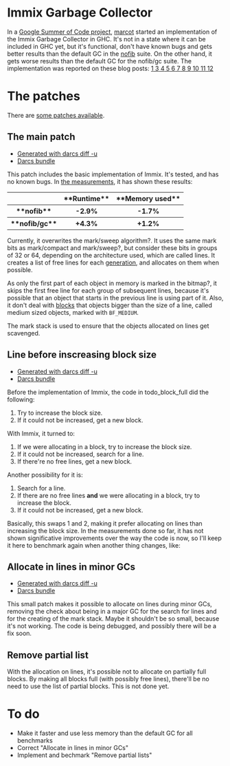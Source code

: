 # Immix Garbage Collector


In a [ Google Summer of Code project](http://socghop.appspot.com/gsoc/student_project/show/google/gsoc2010/haskell/t127230760695), [ marcot](http://wiki.debian.org/MarcoSilva) started an implementation of the Immix Garbage Collector in GHC.  It's not in a state where it can be included in GHC yet, but it's functional, don't have known bugs and gets better results than the default GC in the [ nofib](http://www.dcs.gla.ac.uk/fp/software/ghc/nofib.html) suite.  On the other hand, it gets worse results than the default GC for the nofib/gc suite.  The implementation was reported on these blog posts: [ 1](http://marcotmarcot.wordpress.com/2010/05/17/google-summer-of-code-weekly-report-1/)[ 3](http://marcotmarcot.wordpress.com/2010/05/31/summer-of-code-weekly-report-3/)[ 4](http://marcotmarcot.wordpress.com/2010/06/04/summer-of-code-weekly-report-4/)[ 5](http://marcotmarcot.wordpress.com/2010/06/15/summer-of-code-weekly-report-5/)[ 6](http://marcotmarcot.wordpress.com/2010/06/18/immix-on-ghc-summer-of-code-weekly-report-6/)[ 7](http://marcotmarcot.wordpress.com/2010/06/29/immix-on-ghc-summer-of-code-weekly-report-7/)[ 8](http://marcotmarcot.wordpress.com/2010/07/05/immix-on-ghc-summer-of-code-weekly-report-8/)[ 9](http://marcotmarcot.wordpress.com/2010/07/07/immix-on-ghc-summer-of-code-weekly-report-9/)[ 10](http://marcotmarcot.wordpress.com/2010/07/21/immix-on-ghc-summer-of-code-weekly-report-10/)[ 11](http://marcotmarcot.wordpress.com/2010/08/10/immix-on-ghc-summer-of-code-report-11/)[ 12](http://marcotmarcot.wordpress.com/2010/08/13/immix-on-ghc-summer-of-code-report-12-debconf-debian-day-bh/)

# The patches


There are [ some patches available](http://people.debian.org/~marcot/immix/).

## The main patch

- [ Generated with darcs diff -u](http://people.debian.org/~marcot/immix/immix.patch)
- [ Darcs bundle](http://people.debian.org/~marcot/immix/immix.dpatch)


This patch includes the basic implementation of Immix.  It's tested, and has no known bugs.  In [ the measurements](http://people.debian.org/~marcot/immix/log.tar.gz), it has shown these results:

<table><tr><th></th>
<th>**Runtime**</th>
<th>**Memory used**</th></tr>
<tr><th>**nofib**</th>
<th> -2.9% </th>
<th> -1.7% 
</th></tr>
<tr><th>**nofib/gc**</th>
<th> +4.3% </th>
<th> +1.2% 
</th></tr></table>


Currently, it overwrites the mark/sweep algorithm?.  It uses the same mark bits as mark/compact and mark/sweep?, but consider these bits in groups of 32 or 64, depending on the architecture used, which are called lines.  It creates a list of free lines for each [ generation](http://hackage.haskell.org/trac/ghc/wiki/Commentary/Rts/Storage/GC/Aging), and allocates on them when possible.


As only the first part of each object in memory is marked in the bitmap?, it skips the first free line for each group of subsequent lines, because it's possible that an object that starts in the previous line is using part of it.  Also, it don't deal with [blocks](commentary/rts/storage/block-alloc) that objects bigger than the size of a line, called medium sized objects, marked with `BF_MEDIUM`.


The mark stack is used to ensure that the objects allocated on lines get scavenged.

## Line before inscreasing block size

- [ Generated with darcs diff -u](http://people.debian.org/~marcot/immix/order.patch)
- [ Darcs bundle](http://people.debian.org/~marcot/immix/order.dpatch)


Before the implementation of Immix, the code in todo_block_full did the following:

1. Try to increase the block size.
1. If it could not be increased, get a new block.


With Immix, it turned to:

1. If we were allocating in a block, try to increase the block size.
1. If it could not be increased, search for a line.
1. If there're no free lines, get a new block.


Another possibility for it is:

1. Search for a line.
1. If there are no free lines **and** we were allocating in a block, try to increase the block.
1. If it could not be increased, get a new block.


Basically, this swaps 1 and 2, making it prefer allocating on lines than
increasing the block size.  In the measurements done so far, it has not shown
significative improvements over the way the code is now, so I'll keep it here
to benchmark again when another thing changes, like:

## Allocate in lines in minor GCs

- [ Generated with darcs diff -u](http://people.debian.org/~marcot/immix/minor.patch)
- [ Darcs bundle](http://people.debian.org/~marcot/immix/minor.dpatch)


This small patch makes it possible to allocate on lines during minor GCs,
removing the check about being in a major GC for the search for lines and for
the creating of the mark stack.  Maybe it shouldn't be so small, because it's
not working.  The code is being debugged, and possibly there will be a fix
soon.

## Remove partial list


With the allocation on lines, it's possible not to allocate on partially full
blocks.  By making all blocks full (with possibly free lines), there'll be no
need to use the list of partial blocks.  This is not done yet.

# To do

- Make it faster and use less memory than the default GC for all benchmarks
- Correct "Allocate in lines in minor GCs"
- Implement and bechmark "Remove partial lists"

